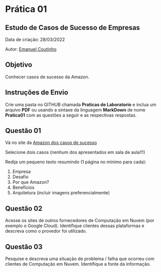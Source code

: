 # Prática 01

## Estudo de Casos de Sucesso de Empresas

Data de criação: 28/03/2022

Autor: [Emanuel Coutinho](https://github.com/emanuelcoutinho)

## Objetivo
Conhecer casos de sucesso da Amazon.


## Instruções de Envio

Crie uma pasta no GITHUB chamada **Praticas de Laboratorio** e inclua um arquivo **PDF** ou usando a sintaxe da linguagem **MarkDown** de nome **Pratica01** com as questões a seguir e as respectivas respostas.

## Questão 01

Vá no site da [Amazon dos casos de sucesso](https://aws.amazon.com/pt/solutions/case-studies/all/)

Selecione dois casos (nenhum dos apresentados em sala de aula!!!)

Redija um pequeno texto resumindo (1 página no mínimo para cada):
1. Empresa
2. Desafio
3. Por que Amazon?
4. Benefícios
5. Arquitetura (incluir imagens preferencialmente)

## Questão 02

Acesse os sites de outros fornecedores de Computação em Nuvem (por exemplo o Google Cloud). Identifique clientes dessas plataformas e descreva como o provedor foi utilizado.

## Questão 03

Pesquise e descreva uma situação de problema / falha que ocorreu com clientes de Computação em Nuvem. Identifique a fonte da informação.
